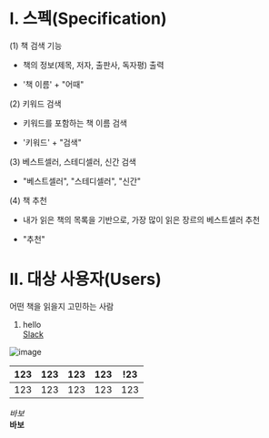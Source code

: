 I. 스펙(Specification)  
=======================
 (1) 책 검색 기능  
  - 책의 정보(제목, 저자, 출판사, 독자평) 출력
  
  - '책 이름' + "어때"  
 
 (2) 키워드 검색  
  - 키워드를 포함하는 책 이름 검색  
  
  - '키워드' + "검색"  
  
 (3) 베스트셀러, 스테디셀러, 신간 검색  
  - "베스트셀러", "스테디셀러", "신간"  
  
 (4) 책 추천  
  - 내가 읽은 책의 목록을 기반으로, 가장 많이 읽은 장르의 베스트셀러 추천
  
  - "추천"  
  
II. 대상 사용자(Users)
========================
 어떤 책을 읽을지 고민하는 사람
 

  
  
  
1. hello  
[Slack]("https://elice-ssafy-seoul-7.slack.com/messages/DEVG2BZHT/convo/DEVG2BZHT-1545368003.000200/")

![image](https://user-images.githubusercontent.com/46038554/50328205-9bfd8700-0535-11e9-87ff-0ddfd975672c.png)

|123|123|123|123|!23|
|---|---|---|---|---|
|123|123|123|123|123|

*바보*  
__바보__
